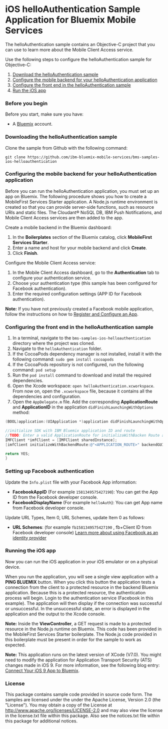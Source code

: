 # iOS helloAuthentication Sample Application for Bluemix Mobile Services

The helloAuthentication sample contains an Objective-C project that you can use to learn more about the Mobile Client Access service.  

Use the following steps to configure the helloAuthentication sample for Objective-C:

1. [Download the helloAuthentication sample](#downloading-the-helloauthentication-sample)
2. [Configure the mobile backend for your helloAuthentication application](#configuring-the-mobile-backend-for-your-helloauthentication-application)
3. [Configure the front end in the helloAuthentication sample](#configuring-the-front-end-in-the-helloauthentication-sample)
4. [Run the iOS app](#running-the-ios-app)

### Before you begin
Before you start, make sure you have:

- A [Bluemix](http://bluemix.net) account.

### Downloading the helloAuthentication sample
Clone the sample from Github with the following command:

```git clone https://github.com/ibm-bluemix-mobile-services/bms-samples-ios-helloauthentication```

### Configuring the mobile backend for your helloAuthentication application
Before you can run the helloAuthentication application, you must set up an app on Bluemix.  The following procedure shows you how to create a MobileFirst Services Starter application. A Node.js runtime environment is created so that you can provide server-side functions, such as resource URIs and static files. The Cloudant® NoSQL DB, IBM Push Notifications, and Mobile Client Access services are then added to the app.

Create a mobile backend in the Bluemix dashboard:

1.	In the **Boilerplates** section of the Bluemix catalog, click **MobileFirst Services Starter**.
2.	Enter a name and host for your mobile backend and click **Create**.
3.	Click **Finish**.

Configure the Mobile Client Access service:

1.	In the Mobile Client Access dashboard, go to the **Authentication** tab to configure your authentication service.  
2.  Choose your authentication type (this sample has been configured for Facebook authentication).
3.  Enter the required configuration settings (APP ID for Facebook authentication).

**Note:** If you have not previously created a Facebook mobile application, follow the instructions on how to [Register and Configure an App](https://developers.facebook.com/docs/apps/register#create-app).

### Configuring the front end in the helloAuthentication sample
1. In a terminal, navigate to the `bms-samples-ios-helloauthentication` directory where the project was cloned.
2. Navigate to the `helloAuthentication` folder.
3. If the CocoaPods dependency manager is not installed, install it with the following command:
`sudo gem install cocoapods`
4. If the CocoaPods repository is not configured, run the following command: `pod setup`
5. Run the `pod install` command to download and install the required dependencies.
6. Open the Xcode workspace: `open helloAuthentication.xcworkspace`. From now on, open the `.xcworkspace` file, because it contains all the dependencies and configuration.
7. Open the `AppDelegate.m` file. Add the corresponding **ApplicationRoute** and
**ApplicationID** in the application `didFinishLaunchingWithOptions` method:

```objective-c
(BOOL)application:(UIApplication *)application didFinishLaunchingWithOptions:(NSDictionary *)launchOptions {

//initialize SDK with IBM Bluemix application ID and route
//TODO: Enter a valid ApplicationRoute for initializaWithBacken Route and a valid ApplicationId for backenGUID
IMFClient *imfClient = [IMFClient sharedInstance];
[imfClient initializeWithBackendRoute:@"<APPLICATION_ROUTE>" backendGUID:@"<APPLICATION_ID>"];			

return YES;
}
```

### Setting up Facebook authentication
Update the `Info.plist` file with your Facebook App information:

- **FacebookAppID** (For example `1581349575427190`): You can get the App ID from the Facebook developer console.
- **FacebookDisplayName** (For example `helloAuth`): You can get App name from Facebook developer console.

Update URL Types, Item 0, URL Schemes, update Item 0 as follows:

- **URL Schemes**: (for example `fb1581349575427190` , fb+Client ID from Facebook developer console)
[Learn more about using Facebook as an identity provider](https://www.ng.bluemix.net/docs/#docs/services/mobileaccess/security/facebook/index.html)   

### Running the iOS app
Now you can run the iOS application in your iOS emulator or on a physical device.

When you run the application, you will see a single view application with a **PING BLUEMIX** button. When you click this button the application tests a connection from the client to a protected resource in the backend Bluemix application. Because this is a protected resource, the authentication process will begin. Login to the authentication service (Facebook in this example).  The application will then display if the connection was successful or unsuccessful. In the unsuccessful state, an error is displayed in the application and the output to the Xcode console.

**Note:** Inside the **ViewController**, a GET request is made to a protected resource in the Node.js runtime on Bluemix. This code has been provided in the MobileFirst Services Starter boilerplate. The Node.js code provided in this boilerplate must be present in order for the sample to work as expected.


**Note:** This application runs on the latest version of XCode (V7.0). You might need to modify the application for Application Transport Security (ATS) changes made in iOS 9. For more information, see the following blog entry: [Connect Your iOS 9 App to Bluemix](https://developer.ibm.com/bluemix/2015/09/16/connect-your-ios-9-app-to-bluemix/).


### License
This package contains sample code provided in source code form. The samples are licensed under the under the Apache License, Version 2.0 (the "License"). You may obtain a copy of the License at http://www.apache.org/licenses/LICENSE-2.0 and may also view the license in the license.txt file within this package. Also see the notices.txt file within this package for additional notices.
